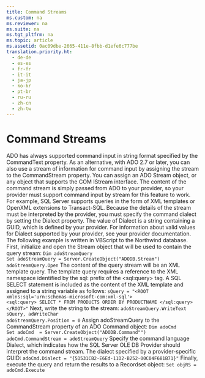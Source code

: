 ```yaml
---
title: Command Streams
ms.custom: na
ms.reviewer: na
ms.suite: na
ms.tgt_pltfrm: na
ms.topic: article
ms.assetid: 0ac09dbe-2665-411e-8fbb-d1efe6c777be
translation.priority.ht: 
  - de-de
  - es-es
  - fr-fr
  - it-it
  - ja-jp
  - ko-kr
  - pt-br
  - ru-ru
  - zh-cn
  - zh-tw
---
```

# Command Streams
<?xml version="1.0" encoding="utf-8"?>
<developerReferenceWithoutSyntaxDocument xmlns="http://ddue.schemas.microsoft.com/authoring/2003/5" xmlns:xlink="http://www.w3.org/1999/xlink" xmlns:xsi="http://www.w3.org/2001/XMLSchema-instance" xsi:schemaLocation="http://ddue.schemas.microsoft.com/authoring/2003/5 http://dduestorage.blob.core.windows.net/ddueschema/developer.xsd">
  <introduction>
    <para>ADO has always supported command input in string format specified by the <legacyBold>CommandText</legacyBold> property. As an alternative, with ADO 2.7 or later, you can also use a stream of information for command input by assigning the stream to the <legacyBold>CommandStream</legacyBold> property. You can assign an ADO <legacyBold>Stream</legacyBold> object, or any object that supports the COM <legacyBold>IStream</legacyBold> interface.</para>
    <para>The content of the command stream is simply passed from ADO to your provider, so your provider must support command input by stream for this feature to work. For example, SQL Server supports queries in the form of XML templates or OpenXML extensions to Transact-SQL. </para>
    <para>Because the details of the stream must be interpreted by the provider, you must specify the command dialect by setting the <legacyBold>Dialect</legacyBold> property. The value of <legacyBold>Dialect</legacyBold> is a string containing a GUID, which is defined by your provider. For information about valid values for <legacyBold>Dialect</legacyBold> supported by your provider, see your provider documentation. </para>
  </introduction>
  <section>
    <title>XML Template Query Example</title>
    <content>
      <para>The following example is written in VBScript to the Northwind database.</para>
      <para>First, initialize and open the <legacyBold>Stream</legacyBold> object that will be used to contain the query stream:</para>
      <code>Dim adoStreamQuery
Set adoStreamQuery = Server.CreateObject("ADODB.Stream")
adoStreamQuery.Open</code>
      <para>The content of the query stream will be an XML template query. </para>
      <para>The template query requires a reference to the XML namespace identified by the sql: prefix of the &lt;sql:query&gt; tag. A SQL SELECT statement is included as the content of the XML template and assigned to a string variable as follows:</para>
      <code>sQuery = "&lt;ROOT xmlns:sql='urn:schemas-microsoft-com:xml-sql'&gt;
&lt;sql:query&gt; SELECT * FROM PRODUCTS ORDER BY PRODUCTNAME &lt;/sql:query&gt;
&lt;/ROOT&gt;"</code>
      <para>Next, write the string to the stream:</para>
      <code>adoStreamQuery.WriteText sQuery, adWriteChar
adoStreamQuery.Position = 0</code>
      <para>Assign adoStreamQuery to the <legacyBold>CommandStream</legacyBold> property of an ADO <legacyBold>Command</legacyBold> object:</para>
      <code>Dim adoCmd
Set adoCmd  = Server.CreateObject("ADODB.Command"")
adoCmd.CommandStream = adoStreamQuery</code>
      <para>Specify the command language <legacyBold>Dialect</legacyBold>, which indicates how the SQL Server OLE DB Provider should interpret the command stream. The dialect specified by a provider-specific GUID:</para>
      <code>adoCmd.Dialect = "{5D531CB2-E6Ed-11D2-B252-00C04F681B71}"</code>
      <para>Finally, execute the query and return the results to a <legacyBold>Recordset</legacyBold> object:</para>
      <code>Set objRS = adoCmd.Execute</code>
    </content>
  </section>
  <relatedTopics />
</developerReferenceWithoutSyntaxDocument>